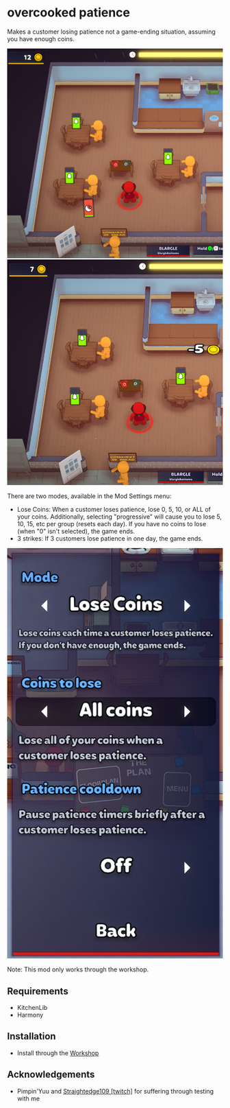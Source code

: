 # overcooked patience

Makes a customer losing patience not a game-ending situation, assuming you have enough coins.

![Preview0](./img/preview0.png)
![Preview1](./img/preview1.png)

There are two modes, available in the Mod Settings menu:
* Lose Coins: When a customer loses patience, lose 0, 5, 10, or ALL of your coins. Additionally, selecting "progressive" will cause you to lose 5, 10, 15, etc per group (resets each day). If you have no coins to lose (when "0" isn't selected), the game ends.
* 3 strikes: If 3 customers lose patience in one day, the game ends.

![Preferences](./img/preferences-2022-12-24.png)

Note: This mod only works through the workshop.

## Requirements

* KitchenLib
* Harmony

## Installation

* Install through the [Workshop](https://steamcommunity.com/sharedfiles/filedetails/?id=2898989967)

## Acknowledgements
* Pimpin'Yuu and [Straightedge109 [twitch]](https://twitch.tv/straightedge109) for suffering through testing with me
